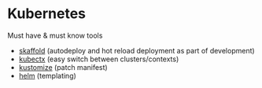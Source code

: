 # Kubernetes

Must have & must know tools

* [skaffold](https://skaffold.dev/) (autodeploy and hot reload deployment as part of development)
* [kubectx](https://github.com/ahmetb/kubectx) (easy switch between clusters/contexts)
* [kustomize](https://github.com/kubernetes-sigs/kustomize) (patch manifest)
* [helm](https://helm.sh/) (templating)

